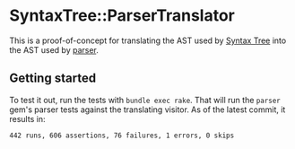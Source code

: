 # SyntaxTree::ParserTranslator

This is a proof-of-concept for translating the AST used by [Syntax Tree](https://github.com/ruby-syntax-tree/syntax_tree) into the AST used by [parser](https://github.com/whitequark/parser).

## Getting started

To test it out, run the tests with `bundle exec rake`. That will run the `parser` gem's parser tests against the translating visitor. As of the latest commit, it results in:

```
442 runs, 606 assertions, 76 failures, 1 errors, 0 skips
```
